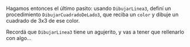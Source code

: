 Hagamos entonces el último pasito: usando `DibujarLinea3`, definí un procedimiento `DibujarCuadradoDeLado3`, que reciba un `color` y dibuje un cuadrado de 3x3 de ese color.

Recordá que `DibujarLinea3` tiene un agujerito, y vas a tener que rellenarlo con algo...